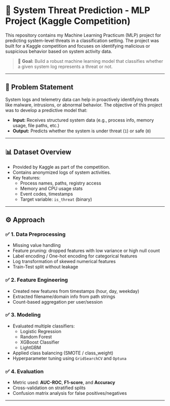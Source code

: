 # 🔐 System Threat Prediction - MLP Project (Kaggle Competition)

This repository contains my Machine Learning Practicum (MLP) project for predicting system-level threats in a classification setting. The project was built for a Kaggle competition and focuses on identifying malicious or suspicious behavior based on system activity data.

> 📌 **Goal:** Build a robust machine learning model that classifies whether a given system log represents a threat or not.

---

## 🧠 Problem Statement

System logs and telemetry data can help in proactively identifying threats like malware, intrusions, or abnormal behavior. The objective of this project was to develop a predictive model that:
- **Input:** Receives structured system data (e.g., process info, memory usage, file paths, etc.)
- **Output:** Predicts whether the system is under threat (`1`) or safe (`0`)

---

## 📊 Dataset Overview

- Provided by Kaggle as part of the competition.
- Contains anonymized logs of system activities.
- Key features:
  - Process names, paths, registry access
  - Memory and CPU usage stats
  - Event codes, timestamps
  - Target variable: `is_threat` (binary)

---

## ⚙️ Approach

### ✅ 1. Data Preprocessing
- Missing value handling
- Feature pruning: dropped features with low variance or high null count
- Label encoding / One-hot encoding for categorical features
- Log transformation of skewed numerical features
- Train-Test split without leakage

### ✅ 2. Feature Engineering
- Created new features from timestamps (hour, day, weekday)
- Extracted filename/domain info from path strings
- Count-based aggregation per user/session

### ✅ 3. Modeling
- Evaluated multiple classifiers:
  - Logistic Regression
  - Random Forest
  - XGBoost Classifier
  - LightGBM
- Applied class balancing (SMOTE / class_weight)
- Hyperparameter tuning using `GridSearchCV` and `Optuna`

### ✅ 4. Evaluation
- Metric used: **AUC-ROC**, **F1-score**, and **Accuracy**
- Cross-validation on stratified splits
- Confusion matrix analysis for false positives/negatives

---


